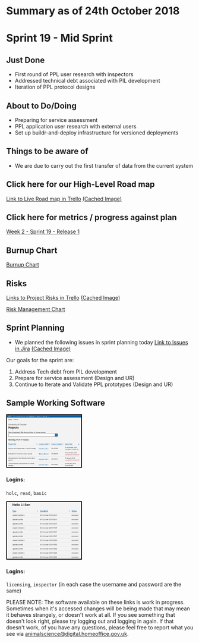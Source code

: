 # Summary as of 24th October 2018 

# Sprint 19 - Mid Sprint

## Just Done
* First round of PPL user research with inspectors
* Addressed technical debt associated with PIL development
* Iteration of PPL protocol designs

## About to Do/Doing
* Preparing for service assessment
* PPL application user research with external users
* Set up buildr-and-deploy infrastructure for versioned deployments 

## Things to be aware of
* We are due to carry out the first transfer of data from the current system
 
## Click here for our High-Level Road map
[Link to Live Road map in Trello](https://trello.com/b/gDQdE01u/asl-roadmap)    [\(Cached Image\)](graphs/ASLRoadMap24102018.jpg)

## Click here for metrics / progress against plan
[Week 2 - Sprint 19 - Release 1](graphs/progress24102018.png)

## Burnup Chart

[Burnup Chart](burnup24102018.md)

## Risks
[Links to Project Risks in Trello](https://trello.com/b/VuFuCL7t/risk-register-and-kpis-asl-delivery)    [\(Cached Image\)](graphs/ASLRiskRegister24102018.jpg)

[Risk Management Chart](graphs/risk24102018.png)

## Sprint Planning
* We planned the following issues in sprint planning today [Link to Issues in Jira](https://jira.digital.homeoffice.gov.uk/secure/RapidBoard.jspa?rapidView=261)    [\(Cached Image\)](graphs/sprint24102018.png)

Our goals for the sprint are:
1. Address Tech debt from PIL development  
2. Prepare for service assessment (Design and UR) 
3. Continue to Iterate and Validate PPL prototypes (Design and UR)

## Sample Working Software
<a href="https://public-ui.notprod.asl.homeoffice.gov.uk/"><img src="graphs/proto1_24102018.png" alt="HTML5 Icon" width="200" style="border:2px solid black"></a>

#### Logins:
`holc`, `read`, `basic`

<a href="https://internal-ui.notprod.asl.homeoffice.gov.uk/"><img src="graphs/proto2_24102018.png" alt="HTML5 Icon" width="200" style="border:2px solid black"></a>

#### Logins:
`licensing`, `inspector`
(in each case the username and password are the same)


PLEASE NOTE:
The software available on these links is work in progress. Sometimes when it's accessed changes will be being made that may mean it behaves strangely, or doesn't work at all. If you see something that doesn't look right, please try logging out and logging in again.  If that doesn't work, of you have any questions, please feel free to report what you see via [animalscience@digital.homeoffice.gov.uk](animalscience@digital.homeoffice.gov.uk).
